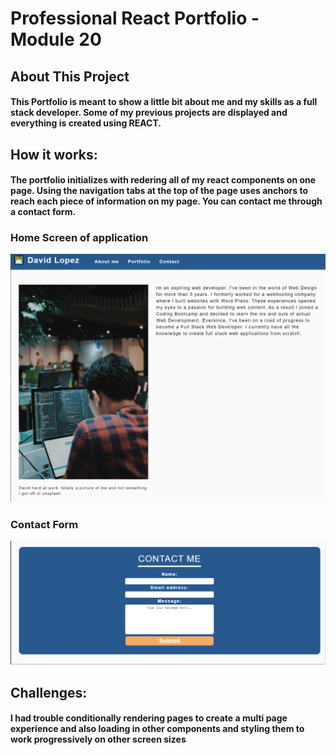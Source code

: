 # Professional React Portfolio - Module 20

## About This Project

#### This Portfolio is meant to show a little bit about me and my skills as a full stack developer. Some of my previous projects are displayed and everything is created using REACT.

## How it works:

#### The portfolio initializes with redering all of my react components on one page. Using the navigation tabs at the top of the page uses anchors to reach each piece of information on my page. You can contact me through a contact form.

### Home Screen of application
![](/src/assets/projectImages/react-portfolio-home.PNG)



### Contact Form
![](/src/assets/projectImages/react-portfolio-contact.PNG)


## Challenges:

#### I had trouble conditionally rendering pages to create a multi page experience and also loading in other components and styling them to work progressively on other screen sizes